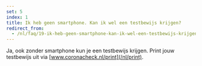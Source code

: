 ```yaml
---
set: 5
index: 1
title: Ik heb geen smartphone. Kan ik wel een testbewijs krijgen? 
redirect_from: 
  - /nl/faq/19-ik-heb-geen-smartphone-kan-ik-wel-een-testbewijs-krijgen
---
```

Ja, ook zonder smartphone kun je een testbewijs krijgen. Print jouw testbewijs uit via [www.coronacheck.nl/print](/nl/print).
